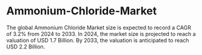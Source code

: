 # Ammonium-Chloride-Market
The global Ammonium Chloride Market size is expected to record a CAGR of 3.2% from 2024 to 2033. In 2024, the market size is projected to reach a valuation of USD 1.7 Billion. By 2033, the valuation is anticipated to reach USD 2.2 Billion.
